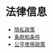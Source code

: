 # 法律信息

- [隐私政策](/zh/法律信息/隐私政策)
- [条款和条件](/zh/法律信息/条款和条件以及合理使用政策)
- [公平使用政策](/zh/法律信息/条款和条件以及合理使用政策/#_2)

